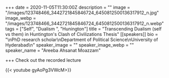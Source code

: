 +++
date = 2020-11-05T11:30:00Z
description = ""
image = "/images/123748466_3442721845846724_6450812500136317912_n.jpg"
image_webp = "/images/123748466_3442721845846724_6450812500136317912_n.webp"
tags = ["Self", "Dualism ", "Hunington"]
title = "Transcending Dualism (self vs them) in Huntington's Clash of Civilizations Thesis"
[[speakers]]
bio = "\nPhD research scholar\nDepartment of Political Science\nUniversity of Hyderabad\n"
speaker_image = ""
speaker_image_webp = ""
speaker_name = "Areeba Ahsanat Moazzam"

+++
Check out the recorded lecture

{{< youtube gyAoPg3VWcM>}}